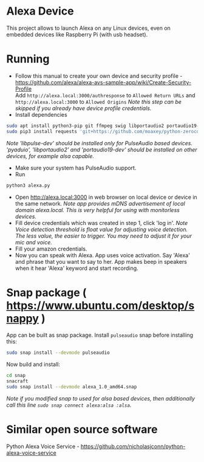 # Alexa Device
This project allows to launch Alexa on any Linux devices, even on embedded devices like Raspberry Pi (with usb headset).

# Running
* Follow this manual to create your own device and security profile - https://github.com/alexa/alexa-avs-sample-app/wiki/Create-Security-Profile  
Add `http://alexa.local:3000/authresponse` to `Allowed Return URLs` and `http://alexa.local:3000` to `Allowed Origins`
_Note this step can be skipped if you already have device profile credentials._
* Install dependencies
```bash
sudo apt install python3-pip git ffmpeg swig libportaudio2 portaudio19-dev libpulse-dev
sudo pip3 install requests 'git+https://github.com/moaxey/python-zeroconf' pocketsphinx pyaudio
```
_Note 'libpulse-dev' should be installed only for PulseAudio based devices. 'pyaduio', 'libportaudio2' and 'portaudio19-dev' should be installed on other devices, for example alsa capable._
* Make sure your system has PulseAudio support.
* Run
```bash
python3 alexa.py
```
* Open http://alexa.local:3000 in web browser on local device or device in the same network.
_Note app provides mDNS advertisement of local domain alexa.local. This is very helpful for using with monitorless devices._
* Fill device credentials which was created in step 1, click 'log in'.
_Note Voice detection threshold is float value for adjusting voice detection. The less value, the easier to trigger. You may need to adjust it for your mic and voice._
* Fill your amazon credentials.
* Now you can speak with Alexa. App uses voice activation. Say 'Alexa' and phrase that you want to say to her. App makes beep in speakers when it hear 'Alexa' keyword and start recording.

# Snap package ( https://www.ubuntu.com/desktop/snappy )
App can be built as snap package.
Install `pulseaudio` snap before installing this:
```bash
sudo snap install --devmode pulseaudio
```
Now build and install:
```bash
cd snap
snacraft
sudo snap install --devmode alexa_1.0_amd64.snap
```
_Note if you modified snap to used for alsa based devices, then additionally call this line `sudo snap connect alexa:alsa :alsa`._

# Similar open source software
Python Alexa Voice Service - https://github.com/nicholasjconn/python-alexa-voice-service  


